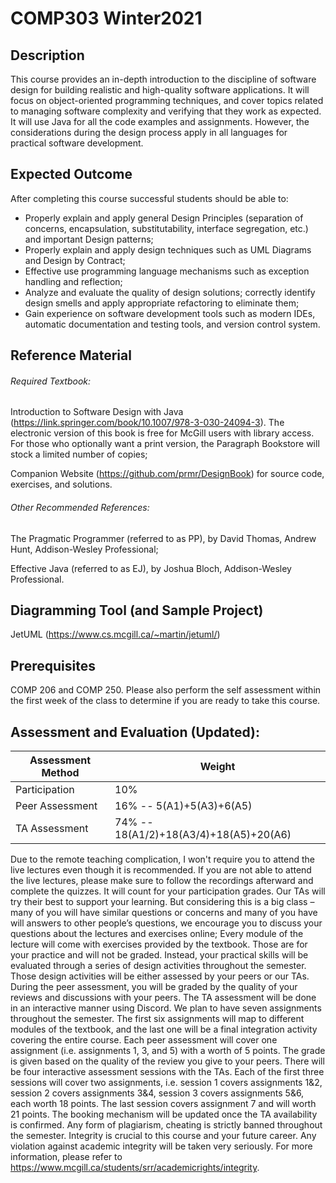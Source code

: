 # COMP303 Winter2021
## Description
This course provides an in-depth introduction to the discipline of software design for building realistic and high-quality software applications. It will focus on object-oriented programming techniques, and cover topics related to managing software complexity and verifying that they work as expected. It will use Java for all the code examples and assignments. However, the considerations during the design process apply in all languages for practical software development.

## Expected Outcome
After completing this course successful students should be able to:

- Properly explain and apply general Design Principles (separation of concerns, encapsulation, substitutability, interface segregation, etc.) and important Design patterns;
- Properly explain and apply design techniques such as UML Diagrams and Design by Contract;
- Effective use programming language mechanisms such as exception handling and reflection;
- Analyze and evaluate the quality of design solutions; correctly identify design smells and apply appropriate refactoring to eliminate them;
- Gain experience on software development tools such as modern IDEs, automatic documentation and testing tools, and version control system.


## Reference Material


###### Required Textbook:


Introduction to Software Design with Java (https://link.springer.com/book/10.1007/978-3-030-24094-3). The electronic version of this book is free for McGill users with library access. For those who optionally want a print version, the Paragraph Bookstore will stock a limited number of copies;

Companion Website (https://github.com/prmr/DesignBook) for source code, exercises, and solutions.



###### Other Recommended References:


The Pragmatic Programmer (referred to as PP), by David Thomas, Andrew Hunt, Addison-Wesley Professional;

Effective Java (referred to as EJ), by Joshua Bloch, Addison-Wesley Professional.




## Diagramming Tool (and Sample Project)

JetUML (https://www.cs.mcgill.ca/~martin/jetuml/)




## Prerequisites
COMP 206 and COMP 250. Please also perform the self assessment within the first week of the class to determine if you are ready to take this course.

## Assessment and Evaluation (Updated):



| Assessment Method  | Weight |
| ------------- | ------------- |
| Participation  | 10%  |
| Peer Assessment  | 16% -- 5(A1)+5(A3)+6(A5)  |
| TA Assessment | 74% -- 18(A1/2)+18(A3/4)+18(A5)+20(A6) |



Due to the remote teaching complication, I won't require you to attend the live lectures even though it is recommended. If you are not able to attend the live lectures, please make sure to follow the recordings afterward and complete the quizzes. It will count for your participation grades.
Our TAs will try their best to support your learning. But considering this is a big class – many of you will have similar questions or concerns and many of you have will answers to other people’s questions, we encourage you to discuss your questions about the lectures and exercises online;
Every module of the lecture will come with exercises provided by the textbook. Those are for your practice and will not be graded. Instead, your practical skills will be evaluated through a series of design activities throughout the semester. Those design activities will be either assessed by your peers or our TAs. During the peer assessment, you will be graded by the quality of your reviews and discussions with your peers. The TA assessment will be done in an interactive manner using Discord.
We plan to have seven assignments throughout the semester. The first six assignments will map to different modules of the textbook, and the last one will be a final integration activity covering the entire course.
Each peer assessment will cover one assignment (i.e. assignments 1, 3, and 5) with a worth of 5 points. The grade is given based on the quality of the review you give to your peers.
There will be four interactive assessment sessions with the TAs. Each of the first three sessions will cover two assignments, i.e. session 1 covers assignments 1&2, session 2 covers assignments 3&4, session 3 covers assignments 5&6, each worth 18 points. The last session covers assignment 7 and will worth 21 points. The booking mechanism will be updated once the TA availability is confirmed.
Any form of plagiarism, cheating is strictly banned throughout the semester. Integrity is crucial to this course and your future career. Any violation against academic integrity will be taken very seriously. For more information, please refer to https://www.mcgill.ca/students/srr/academicrights/integrity.
